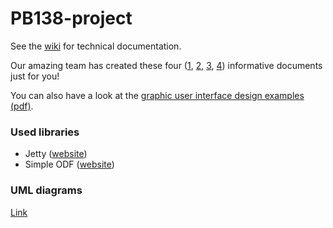 # PB138-project

See the [wiki](https://github.com/mik-jozef/PB138-project/wiki) for technical documentation.

Our amazing team has created these four ([1](https://mik-jozef.github.io/PB138-project/Docbook/nemcokova_445292.html), [2](https://mik-jozef.github.io/PB138-project/Docbook/mikusinec_456207.html), [3](https://mik-jozef.github.io/PB138-project/Docbook/novak_445494.html), [4](https://mik-jozef.github.io/PB138-project/Docbook/lastuvka_445467.html)) informative documents just for you!

You can also have a look at the [graphic user interface design examples (pdf)](https://mik-jozef.github.io/PB138-project/UI.pdf).

### Used libraries

 - Jetty ([website](https://www.eclipse.org/jetty/))
 - Simple ODF ([website](http://incubator.apache.org/odftoolkit/simple/index.html))

### UML diagrams
[Link](./UML.md)
